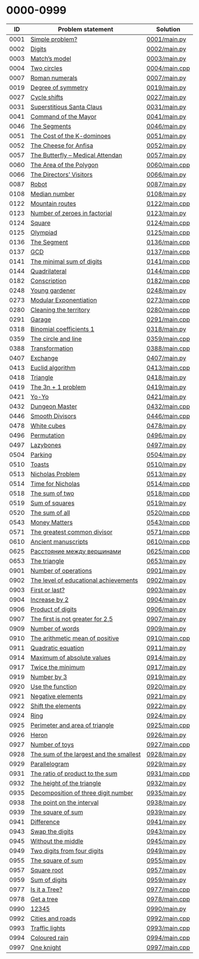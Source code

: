 # 0000-0999

| ID   | Problem statement                                                                  | Solution                       |
|------|------------------------------------------------------------------------------------|--------------------------------|
| 0001 | [Simple problem?](https://www.e-olymp.com/en/problems/1)                           | [0001/main.py](0001/main.py)   |
| 0002 | [Digits](https://www.e-olymp.com/en/problems/2)                                    | [0002/main.py](0002/main.py)   |
| 0003 | [Match’s model](https://www.e-olymp.com/en/problems/3)                             | [0003/main.py](0003/main.py)   |
| 0004 | [Two circles](https://www.e-olymp.com/en/problems/4)                               | [0004/main.cpp](0004/main.cpp) |
| 0007 | [Roman numerals](https://www.e-olymp.com/en/problems/7)                            | [0007/main.py](0007/main.py)   |
| 0019 | [Degree of symmetry](https://www.e-olymp.com/en/problems/19)                       | [0019/main.py](0019/main.py)   |
| 0027 | [Cycle shifts](https://www.e-olymp.com/en/problems/27)                             | [0027/main.py](0027/main.py)   |
| 0031 | [Superstitious Santa Claus](https://www.e-olymp.com/en/problems/31)                | [0031/main.py](0031/main.py)   |
| 0041 | [Command of the Mayor](https://www.e-olymp.com/en/problems/41)                     | [0041/main.py](0041/main.py)   |
| 0046 | [The Segments](https://www.e-olymp.com/en/problems/46)                             | [0046/main.py](0046/main.py)   |
| 0051 | [The Cost of the K-dominoes](https://www.e-olymp.com/ru/problems/51)               | [0051/main.py](0051/main.py)   |
| 0052 | [The Cheese for Anfisa](https://www.e-olymp.com/en/problems/52)                    | [0052/main.py](0052/main.py)   |
| 0057 | [The Butterfly – Medical Attendan](https://www.e-olymp.com/en/problems/57)         | [0057/main.py](0057/main.py)   |
| 0060 | [The Area of the Polygon](https://www.e-olymp.com/en/problems/60)                  | [0060/main.cpp](0060/main.cpp) |
| 0066 | [The Directors’ Visitors](https://www.e-olymp.com/en/problems/66)                  | [0066/main.py](0066/main.py)   |
| 0087 | [Robot](https://www.e-olymp.com/en/problems/87)                                    | [0087/main.py](0087/main.py)   |
| 0108 | [Median number](https://www.e-olymp.com/en/problems/108)                           | [0108/main.py](0108/main.py)   |
| 0122 | [Mountain routes](https://www.e-olymp.com/en/problems/122)                         | [0122/main.cpp](0122/main.cpp) |
| 0123 | [Number of zeroes in factorial](https://www.e-olymp.com/en/problems/123)           | [0123/main.py](0123/main.py)   |
| 0124 | [Square](https://www.e-olymp.com/en/problems/124)                                  | [0124/main.cpp](0124/main.cpp) |
| 0125 | [Olympiad](https://www.e-olymp.com/en/problems/125)                                | [0125/main.cpp](0125/main.cpp) |
| 0136 | [The Segment](https://www.e-olymp.com/en/problems/136)                             | [0136/main.cpp](0136/main.cpp) |
| 0137 | [GCD](https://www.e-olymp.com/en/problems/137)                                     | [0137/main.cpp](0137/main.cpp) |
| 0141 | [The minimal sum of digits](https://www.e-olymp.com/en/problems/141)               | [0141/main.cpp](0141/main.cpp) |
| 0144 | [Quadrilateral](https://www.e-olymp.com/en/problems/144)                           | [0144/main.cpp](0144/main.cpp) |
| 0182 | [Conscription](https://www.e-olymp.com/en/problems/182)                            | [0182/main.cpp](0182/main.cpp) |
| 0248 | [Young gardener](https://www.e-olymp.com/en/problems/248)                          | [0248/main.py](0248/main.py)   |
| 0273 | [Modular Exponentiation](https://www.e-olymp.com/en/problems/273)                  | [0273/main.cpp](0273/main.cpp) |
| 0280 | [Cleaning the territory](https://www.e-olymp.com/en/problems/280)                  | [0280/main.cpp](0280/main.cpp) |
| 0291 | [Garage](https://www.e-olymp.com/en/problems/291)                                  | [0291/main.cpp](0291/main.cpp) |
| 0318 | [Binomial coefficients 1](https://www.e-olymp.com/en/problems/318)                 | [0318/main.py](0318/main.py)   |
| 0359 | [The circle and line](https://www.e-olymp.com/en/problems/359)                     | [0359/main.cpp](0359/main.cpp) |
| 0388 | [Transformation](https://www.e-olymp.com/en/problems/388)                          | [0388/main.cpp](0388/main.cpp) |
| 0407 | [Exchange](https://www.e-olymp.com/en/problems/407)                                | [0407/main.py](0407/main.py)   |
| 0413 | [Euclid algorithm](https://www.e-olymp.com/en/problems/413)                        | [0413/main.cpp](0413/main.cpp) |
| 0418 | [Triangle](https://www.e-olymp.com/en/problems/418)                                | [0418/main.py](0418/main.py)   |
| 0419 | [The 3n + 1 problem](https://www.e-olymp.com/en/problems/419)                      | [0419/main.py](0419/main.py)   |
| 0421 | [Yo-Yo](https://www.e-olymp.com/en/problems/421)                                   | [0421/main.py](0421/main.py)   |
| 0432 | [Dungeon Master](https://www.e-olymp.com/en/problems/432)                          | [0432/main.cpp](0432/main.cpp) |
| 0446 | [Smooth Divisors](https://www.e-olymp.com/en/problems/446)                         | [0446/main.cpp](0446/main.cpp) |
| 0478 | [White cubes](https://www.e-olymp.com/en/problems/478)                             | [0478/main.py](0478/main.py)   |
| 0496 | [Permutation](https://www.e-olymp.com/en/problems/496)                             | [0496/main.py](0496/main.py)   |
| 0497 | [Lazybones](https://www.e-olymp.com/en/problems/497)                               | [0497/main.py](0497/main.py)   |
| 0504 | [Parking](https://www.e-olymp.com/en/problems/504)                                 | [0504/main.py](0504/main.py)   |
| 0510 | [Toasts](https://www.e-olymp.com/en/problems/510)                                  | [0510/main.py](0510/main.py)   |
| 0513 | [Nicholas Problem](https://www.e-olymp.com/en/problems/513)                        | [0513/main.py](0513/main.py)   |
| 0514 | [Time for Nicholas](https://www.e-olymp.com/en/problems/514)                       | [0514/main.cpp](0514/main.cpp) |
| 0518 | [The sum of two](https://www.e-olymp.com/en/problems/518)                          | [0518/main.cpp](0518/main.cpp) |
| 0519 | [Sum of squares](https://www.e-olymp.com/en/problems/519)                          | [0519/main.py](0519/main.py)   |
| 0520 | [The sum of all](https://www.e-olymp.com/en/problems/520)                          | [0520/main.cpp](0520/main.cpp) |
| 0543 | [Money Matters](https://www.e-olymp.com/en/problems/543)                           | [0543/main.cpp](0543/main.cpp) |
| 0571 | [The greatest common divisor](https://www.e-olymp.com/en/problems/571)             | [0571/main.cpp](0571/main.cpp) |
| 0610 | [Ancient manuscripts](https://www.e-olymp.com/en/problems/610)                     | [0610/main.cpp](0610/main.cpp) |
| 0625 | [Расстояние между вершинами](https://www.e-olymp.com/en/problems/625)              | [0625/main.cpp](0625/main.cpp) |
| 0653 | [The triangle](https://www.e-olymp.com/en/problems/653)                            | [0653/main.py](0653/main.py)   |
| 0901 | [Number of operations](https://www.e-olymp.com/en/problems/901)                    | [0901/main.py](0901/main.py)   |
| 0902 | [The level of educational achievements](https://www.e-olymp.com/en/problems/902)   | [0902/main.py](0902/main.py)   |
| 0903 | [First or last?](https://www.e-olymp.com/en/problems/903)                          | [0903/main.py](0903/main.py)   |
| 0904 | [Increase by 2](https://www.e-olymp.com/en/problems/904)                           | [0904/main.py](0904/main.py)   |
| 0906 | [Product of digits](https://www.e-olymp.com/en/problems/906)                       | [0906/main.py](0906/main.py)   |
| 0907 | [The first is not greater for 2,5](https://www.e-olymp.com/en/problems/907)        | [0907/main.py](0907/main.py)   |
| 0909 | [Number of words](https://www.e-olymp.com/en/problems/909)                         | [0909/main.py](0909/main.py)   |
| 0910 | [The arithmetic mean of positive](https://www.e-olymp.com/en/problems/910)         | [0910/main.cpp](0910/main.cpp) |
| 0911 | [Quadratic equation](https://www.e-olymp.com/en/problems/911)                      | [0911/main.py](0911/main.py)   |
| 0914 | [Maximum of absolute values](https://www.e-olymp.com/en/problems/914)              | [0914/main.py](0914/main.py)   |
| 0917 | [Twice the minimum](https://www.e-olymp.com/en/problems/917)                       | [0917/main.py](0917/main.py)   |
| 0919 | [Number by 3](https://www.e-olymp.com/en/problems/919)                             | [0919/main.py](0919/main.py)   |
| 0920 | [Use the function](https://www.e-olymp.com/en/problems/920)                        | [0920/main.py](0920/main.py)   |
| 0921 | [Negative elements](https://www.e-olymp.com/en/problems/921)                       | [0921/main.py](0921/main.py)   |
| 0922 | [Shift the elements](https://www.e-olymp.com/en/problems/922)                      | [0922/main.py](0922/main.py)   |
| 0924 | [Ring](https://www.e-olymp.com/en/problems/924)                                    | [0924/main.py](0924/main.py)   |
| 0925 | [Perimeter and area of triangle](https://www.e-olymp.com/en/problems/925)          | [0925/main.cpp](0925/main.cpp) |
| 0926 | [Heron](https://www.e-olymp.com/en/problems/926)                                   | [0926/main.py](0926/main.py)   |
| 0927 | [Number of toys](https://www.e-olymp.com/en/problems/927)                          | [0927/main.cpp](0927/main.cpp) |
| 0928 | [The sum of the largest and the smallest](https://www.e-olymp.com/en/problems/928) | [0928/main.py](0928/main.py)   |
| 0929 | [Parallelogram](https://www.e-olymp.com/en/problems/929)                           | [0929/main.py](0929/main.py)   |
| 0931 | [The ratio of product to the sum](https://www.e-olymp.com/en/problems/931)         | [0931/main.cpp](0931/main.cpp) |
| 0932 | [The height of the triangle](https://www.e-olymp.com/en/problems/932)              | [0932/main.py](0932/main.py)   |
| 0935 | [Decomposition of three digit number](https://www.e-olymp.com/en/problems/935)     | [0935/main.py](0935/main.py)   |
| 0938 | [The point on the interval](https://www.e-olymp.com/en/problems/938)               | [0938/main.py](0938/main.py)   |
| 0939 | [The square of sum](https://www.e-olymp.com/en/problems/939)                       | [0939/main.py](0939/main.py)   |
| 0941 | [Difference](https://www.e-olymp.com/en/problems/941)                              | [0941/main.py](0941/main.py)   |
| 0943 | [Swap the digits](https://www.e-olymp.com/en/problems/943)                         | [0943/main.py](0943/main.py)   |
| 0945 | [Without the middle](https://www.e-olymp.com/en/problems/945)                      | [0945/main.py](0945/main.py)   |
| 0949 | [Two digits from four digits](https://www.e-olymp.com/en/problems/949)             | [0949/main.py](0949/main.py)   |
| 0955 | [The square of sum](https://www.e-olymp.com/en/problems/955)                       | [0955/main.py](0955/main.py)   |
| 0957 | [Square root](https://www.e-olymp.com/en/problems/957)                             | [0957/main.py](0957/main.py)   |
| 0959 | [Sum of digits](https://www.e-olymp.com/en/problems/959)                           | [0959/main.py](0959/main.py)   |
| 0977 | [Is it a Tree?](https://www.e-olymp.com/en/problems/977)                           | [0977/main.cpp](0977/main.cpp) |
| 0978 | [Get a tree](https://www.e-olymp.com/en/problems/978)                              | [0978/main.cpp](0978/main.cpp) |
| 0990 | [12345](https://www.e-olymp.com/en/problems/990)                                   | [0990/main.py](0990/main.py)   |
| 0992 | [Cities and roads](https://www.e-olymp.com/en/problems/992)                        | [0992/main.cpp](0992/main.cpp) |
| 0993 | [Traffic lights](https://www.e-olymp.com/en/problems/993)                          | [0993/main.cpp](0993/main.cpp) |
| 0994 | [Coloured rain](https://www.e-olymp.com/en/problems/994)                           | [0994/main.cpp](0994/main.cpp) |
| 0997 | [One knight](https://www.e-olymp.com/en/problems/997)                              | [0997/main.cpp](0997/main.cpp) |

